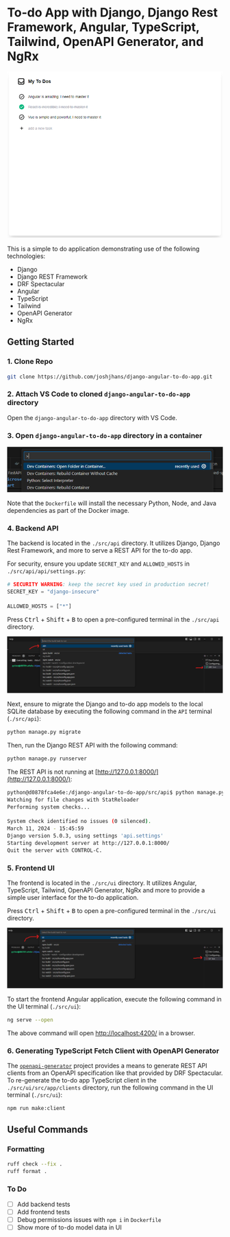 # To-do App with Django, Django Rest Framework, Angular, TypeScript, Tailwind, OpenAPI Generator, and NgRx

![alt text](src/docs/static/to-do-app.png)

This is a simple to do application demonstrating use of the following technologies:

- Django
- Django REST Framework
- DRF Spectacular
- Angular
- TypeScript
- Tailwind
- OpenAPI Generator
- NgRx

## Getting Started

### 1. Clone Repo

```bash
git clone https://github.com/joshjhans/django-angular-to-do-app.git
```

### 2. Attach VS Code to cloned `django-angular-to-do-app` directory

Open the `django-angular-to-do-app` directory with VS Code.

### 3. Open `django-angular-to-do-app` directory in a container

![VS Code Open Folder in Container](src/docs/static/open-folder-in-container.png)

Note that the `Dockerfile` will install the necessary Python, Node, and Java dependencies as part of the Docker image.

### 4. Backend API

The backend is located in the `./src/api` directory. It utilizes Django, Django Rest Framework, and more to serve a REST API for the to-do app.

For security, ensure you update `SECRET_KEY` and `ALLOWED_HOSTS` in `./src/api/api/settings.py`:

```python
# SECURITY WARNING: keep the secret key used in production secret!
SECRET_KEY = "django-insecure"

ALLOWED_HOSTS = ["*"]
```

Press <kbd>Ctrl</kbd> + <kbd>Shift</kbd> + <kbd>B</kbd> to open a pre-configured terminal in the `./src/api` directory.

![alt text](src/docs/static/api-terminal.png)

Next, ensure to migrate the Django and to-do app models to the local SQLite database by executing the following command in the `API` terminal (`./src/api`):

```bash
python manage.py migrate
```

Then, run the Django REST API with the following command:

```bash
python manage.py runserver
```

The REST API is not running at [http://127.0.0.1:8000/](http://127.0.0.1:8000/):

```bash
python@d0878fca4e6e:/django-angular-to-do-app/src/api$ python manage.py runserver
Watching for file changes with StatReloader
Performing system checks...

System check identified no issues (0 silenced).
March 11, 2024 - 15:45:59
Django version 5.0.3, using settings 'api.settings'
Starting development server at http://127.0.0.1:8000/
Quit the server with CONTROL-C.
```

### 5. Frontend UI

The frontend is located in the `./src/ui` directory. It utilizes Angular, TypeScript, Tailwind, OpenAPI Generator, NgRx and more to provide a simple user interface for the to-do application.

Press <kbd>Ctrl</kbd> + <kbd>Shift</kbd> + <kbd>B</kbd> to open a pre-configured terminal in the `./src/ui` directory.

![alt text](src/docs/static/ui-terminal.png)

To start the frontend Angular application, execute the following command in the UI terminal (`./src/ui`):

```bash
ng serve --open
```

The above command will open [http://localhost:4200/](http://localhost:4200/) in a browser.

### 6. Generating TypeScript Fetch Client with OpenAPI Generator

The [`openapi-generator`](https://github.com/OpenAPITools/openapi-generator) project provides a means to generate REST API clients from an OpenAPI specification like that provided by DRF Spectacular. To re-generate the to-do app TypeScript client in the `./src/ui/src/app/clients` directory, run the following command in the UI terminal (`./src/ui`):

```bash
npm run make:client
```

## Useful Commands

### Formatting

```bash
ruff check --fix .
ruff format .
```

### To Do

- [ ] Add backend tests
- [ ] Add frontend tests
- [ ] Debug permissions issues with `npm i` in `Dockerfile`
- [ ] Show more of to-do model data in UI
